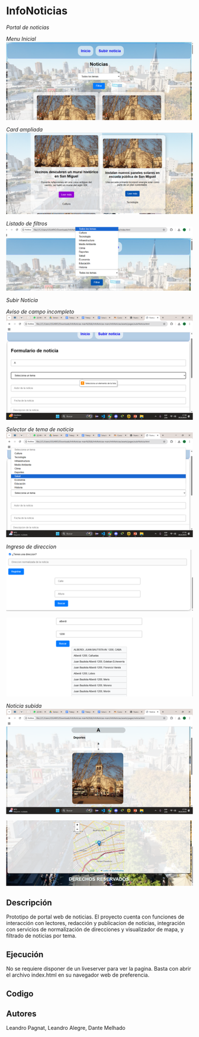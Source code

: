 
# InfoNoticias

*Portal de noticias*

*Menu Inicial*
![Captura del portal](InfoNoticias/assets/resources/menuInicio.png)

*Card ampliada*
![Captura del portal](InfoNoticias/assets/resources/cardImagen.png)

*Listado de filtros*
![Captura del portal](InfoNoticias/assets/resources/listaFiltros.png)

*Subir Noticia*

*Aviso de campo incompleto*
![Captura del portal](InfoNoticias/assets/resources/formularioAviso.png)

*Selector de tema de noticia*
![Captura del portal](InfoNoticias/assets/resources/selectorTema.png)

*Ingreso de direccion*
![Captura del portal](InfoNoticias/assets/resources/ingresoDeDireccion.png)


![Captura del portal](InfoNoticias/assets/resources/listadoDirVal.png)

*Noticia subida*
![Captura del portal](InfoNoticias/assets/resources/noticiaView.png)

![Captura del portal](InfoNoticias/assets/resources/noticiaView2.png)

## Descripción
Prototipo de portal web de noticias. El proyecto cuenta con funciones de interacción con lectores, redacción y publicacion de noticias, integración con servicios de normalización de direcciones y visualizador de mapa, y filtrado de noticias por tema.

## Ejecución
No se requiere disponer de un liveserver para ver la pagina. Basta con abrir el archivo index.html en su navegador web de preferencia.

## Codigo



## Autores
Leandro Pagnat,
Leandro Alegre,
Dante Melhado

